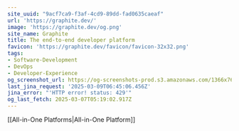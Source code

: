 ```yaml
---
site_uuid: "9acf7ca9-f3af-4cd9-89dd-fad0635caeaf"
url: 'https://graphite.dev/'
image: 'https://graphite.dev/og.png'
site_name: Graphite
title: The end-to-end developer platform
favicon: 'https://graphite.dev/favicon/favicon-32x32.png'
tags:
- Software-Development
- DevOps
- Developer-Experience
og_screenshot_url: https://og-screenshots-prod.s3.amazonaws.com/1366x768/80/false/6ddb92ea261a8b889d4204f54bdde2c63de7e93181b772a1cc39a196d9739b9b.jpeg
last_jina_request: '2025-03-09T06:45:06.456Z'
jina_error: "'HTTP error! status: 429'"
og_last_fetch: 2025-03-07T05:19:02.917Z
---
```


[[All-in-One Platforms|All-in-One Platform]]
